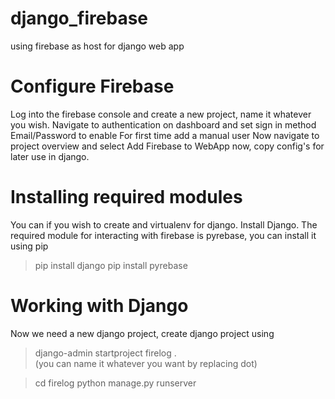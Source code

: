 # django_firebase
using firebase as host for django web app

# Configure Firebase
Log into the firebase console and create a new project, name it whatever you wish.
Navigate to authentication on dashboard and set sign in method Email/Password to enable
For first time add a manual user
Now navigate to project overview and select Add Firebase to WebApp now, copy config's for later use in django.

# Installing required modules
You can if you wish to create and virtualenv for django.
Install Django.
The required module for interacting with firebase is pyrebase, you can install it using pip

> pip install django
> pip install pyrebase

# Working with Django
Now we need a new django project, create django project using

> django-admin startproject firelog .		
(you can name it whatever you want by replacing dot)

> cd firelog
> python manage.py runserver